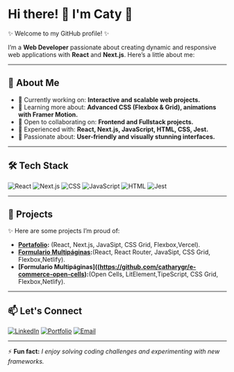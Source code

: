 # Hi there! 👋 I'm Caty 🤩

✨ Welcome to my GitHub profile! ✨  

I’m a **Web Developer** passionate about creating dynamic and responsive web applications with **React** and **Next.js**. Here’s a little about me:

---

## 🚀 About Me
- 🔭 Currently working on: **Interactive and scalable web projects.**
- 🌱 Learning more about: **Advanced CSS (Flexbox & Grid), animations with Framer Motion.**
- 👯 Open to collaborating on: **Frontend and Fullstack projects.**
- 🧪 Experienced with: **React, Next.js, JavaScript, HTML, CSS, Jest.**
- 🎨 Passionate about: **User-friendly and visually stunning interfaces.**

---

## 🛠️ Tech Stack
![React](https://img.shields.io/badge/React-61DAFB?style=for-the-badge&logo=react&logoColor=white)
![Next.js](https://img.shields.io/badge/Next.js-000000?style=for-the-badge&logo=next.js&logoColor=white)
![CSS](https://img.shields.io/badge/CSS-1572B6?style=for-the-badge&logo=css3&logoColor=white)
![JavaScript](https://img.shields.io/badge/JavaScript-F7DF1E?style=for-the-badge&logo=javascript&logoColor=black)
![HTML](https://img.shields.io/badge/HTML-E34F26?style=for-the-badge&logo=html5&logoColor=white)
![Jest](https://img.shields.io/badge/Jest-C21325?style=for-the-badge&logo=jest&logoColor=white)

---

## 🌟 Projects
✨ Here are some projects I’m proud of:

- **[Portafolio](https://github.com/catharygr/portafolio-bubulazi-next-2024):** (React, Next.js, JavaSipt, CSS Grid, Flexbox,Vercel).
- **[Formulario Multipáginas](https://github.com/catharygr/formulario-mutlpagina-react):**(React, React Router, JavaSipt, CSS Grid, Flexbox,Netlify).
- **[Formulario Multipáginas]((https://github.com/catharygr/e-commerce-open-cells):**(Open Cells, LitElement,TipeScript, CSS Grid, Flexbox,Netlify).

---

## 📫 Let's Connect
[![LinkedIn](https://img.shields.io/badge/LinkedIn-0A66C2?style=for-the-badge&logo=linkedin&logoColor=white)](https://www.linkedin.com/in/tuperfil)
[![Portfolio](https://img.shields.io/badge/Portfolio-FF5722?style=for-the-badge&logo=aboutdotme&logoColor=white)](https://tuportafolio.com)
[![Email](https://img.shields.io/badge/Email-EA4335?style=for-the-badge&logo=gmail&logoColor=white)](mailto:tuemail@gmail.com)

---

⚡ **Fun fact:** _I enjoy solving coding challenges and experimenting with new frameworks._
